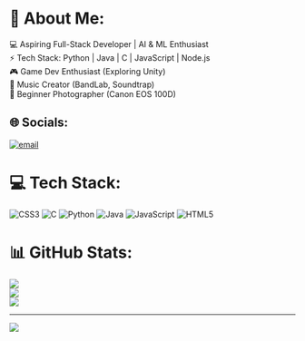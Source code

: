 # 💫 About Me:
💻 Aspiring Full-Stack Developer | AI & ML Enthusiast<br>⚡ Tech Stack: Python | Java | C | JavaScript | Node.js<br>🎮 Game Dev Enthusiast (Exploring Unity)<br>🎵 Music Creator (BandLab, Soundtrap)<br>📸 Beginner Photographer (Canon EOS 100D)


## 🌐 Socials:
[![email](https://img.shields.io/badge/Email-D14836?logo=gmail&logoColor=white)](mailto:surajnair038@gmail.com) 

# 💻 Tech Stack:
![CSS3](https://img.shields.io/badge/css3-%231572B6.svg?style=for-the-badge&logo=css3&logoColor=white) ![C](https://img.shields.io/badge/c-%2300599C.svg?style=for-the-badge&logo=c&logoColor=white) ![Python](https://img.shields.io/badge/python-3670A0?style=for-the-badge&logo=python&logoColor=ffdd54) ![Java](https://img.shields.io/badge/java-%23ED8B00.svg?style=for-the-badge&logo=openjdk&logoColor=white) ![JavaScript](https://img.shields.io/badge/javascript-%23323330.svg?style=for-the-badge&logo=javascript&logoColor=%23F7DF1E) ![HTML5](https://img.shields.io/badge/html5-%23E34F26.svg?style=for-the-badge&logo=html5&logoColor=white)
# 📊 GitHub Stats:
![](https://github-readme-stats.vercel.app/api?username=SurajNairrr&theme=dark&hide_border=false&include_all_commits=false&count_private=false)<br/>
![](https://nirzak-streak-stats.vercel.app/?user=SurajNairrr&theme=dark&hide_border=false)<br/>
![](https://github-readme-stats.vercel.app/api/top-langs/?username=SurajNairrr&theme=dark&hide_border=false&include_all_commits=false&count_private=false&layout=compact)

---
[![](https://visitcount.itsvg.in/api?id=SurajNairrr&icon=0&color=0)](https://visitcount.itsvg.in)

<!-- Proudly created with GPRM ( https://gprm.itsvg.in ) -->
